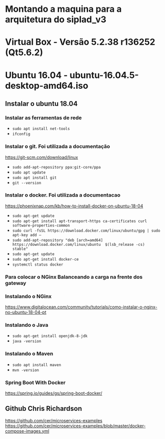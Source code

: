 # Montando a maquina para a arquitetura do siplad_v3
# Virtual Box - Versão 5.2.38 r136252 (Qt5.6.2)
# Ubuntu 16.04 - ubuntu-16.04.5-desktop-amd64.iso 

## Instalar o ubuntu 18.04

### Instalar as ferramentas de rede

- `sudo apt install net-tools`
- `ifconfig`

### Instalar o git. Foi utilizada a documentação 

https://git-scm.com/download/linux

- `sudo add-apt-repository ppa:git-core/ppa`
- `sudo apt update`
- `sudo apt install git`
- `git --version`


### Instalar o docker. Foi utilizada a documentacao

https://phoenixnap.com/kb/how-to-install-docker-on-ubuntu-18-04

-  `sudo apt-get update`
-  `sudo apt-get install apt-transport-https ca-certificates curl software-properties-common`
-  `sudo curl -fsSL https://download.docker.com/linux/ubuntu/gpg | sudo apt-key add –`
-  `sudo add-apt-repository "deb [arch=amd64] https://download.docker.com/linux/ubuntu  $(lsb_release -cs)  stable"`
-  `sudo apt-get update`
-  `sudo apt-get install docker-ce`
-  `systemctl status docker`


### Para colocar o NGinx Balanceando a carga na frente dos gateway
### Instalando o NGinx 
https://www.digitalocean.com/community/tutorials/como-instalar-o-nginx-no-ubuntu-18-04-pt

### Instalando o Java
-  `sudo apt-get install openjdk-8-jdk`
-  `java -version`

### Instalando o Maven

- `sudo apt install maven`
- `mvn -version`

### Spring Boot With Docker

https://spring.io/guides/gs/spring-boot-docker/

## Github Chris Richardson
https://github.com/cer/microservices-examples
https://github.com/cer/microservices-examples/blob/master/docker-compose-images.yml